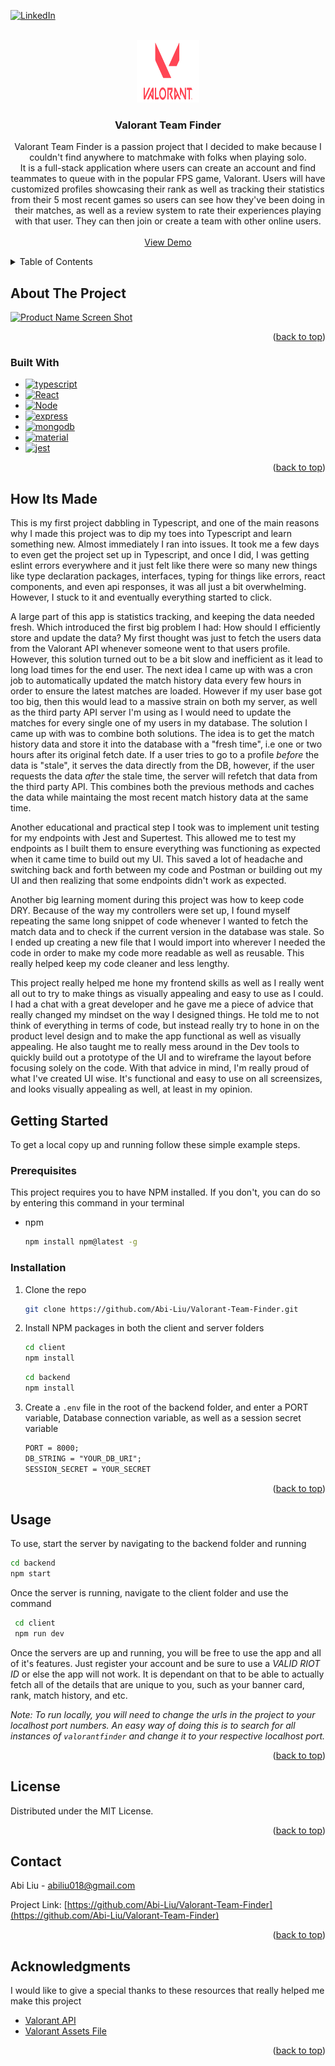 <!-- Improved compatibility of back to top link: See: https://github.com/othneildrew/Best-README-Template/pull/73 -->

<a name="readme-top"></a>

<!--
*** Thanks for checking out the Best-README-Template. If you have a suggestion
*** that would make this better, please fork the repo and create a pull request
*** or simply open an issue with the tag "enhancement".
*** Don't forget to give the project a star!
*** Thanks again! Now go create something AMAZING! :D
-->

<!-- PROJECT SHIELDS -->
<!--
*** I'm using markdown "reference style" links for readability.
*** Reference links are enclosed in brackets [ ] instead of parentheses ( ).
*** See the bottom of this document for the declaration of the reference variables
*** for contributors-url, forks-url, etc. This is an optional, concise syntax you may use.
*** https://www.markdownguide.org/basic-syntax/#reference-style-links
-->

[![LinkedIn][linkedin-shield]][linkedin-url]

<!-- PROJECT LOGO -->
<br />
<div align="center">
  <a href="https://github.com/Abi-Liu/Valorant-Team-Finder">
    <img src="client/src/assets/LogoIcon.svg" alt="Logo" width="100" height="100">
  </a>

<h3 align="center">Valorant Team Finder</h3>

  <p align="center">
    Valorant Team Finder is a passion project that I decided to make because I couldn't find anywhere to matchmake with folks when playing solo.
    <br />
    It is a full-stack application where users can create an account and find teammates to queue with in the popular FPS game, Valorant. Users will have customized profiles showcasing their rank as well as tracking their statistics from their 5 most recent games so        users can see how they've been doing in their matches, as well as a review system to rate their experiences playing with that user. They can then join or create a team with other online users.
    <br />
    <br />
    <a href="https://valorantfinder.netlify.app/">View Demo</a>
 
  </p>
</div>

<!-- TABLE OF CONTENTS -->
<details>
  <summary>Table of Contents</summary>
  <ol>
    <li>
      <a href="#about-the-project">About The Project</a>
      <ul>
        <li><a href="#built-with">Built With</a></li>
      </ul>
    </li>
    <li>
      <a href = "#how-its-made">How It's Made</a>
    </li>
    <li>
      <a href="#getting-started">Getting Started</a>
      <ul>
        <li><a href="#prerequisites">Prerequisites</a></li>
        <li><a href="#installation">Installation</a></li>
      </ul>
    </li>
    <li><a href="#usage">Usage</a></li>
    <li><a href="#license">License</a></li>
    <li><a href="#contact">Contact</a></li>
    <li><a href="#acknowledgments">Acknowledgments</a></li>
  </ol>
</details>

<!-- ABOUT THE PROJECT -->

## About The Project

[![Product Name Screen Shot][product-screenshot]](https://example.com)

<p align="right">(<a href="#readme-top">back to top</a>)</p>

### Built With

- [![typescript][typescript]][typescript-url]
- [![React][react.js]][react-url]
- [![Node][node.js]][node-url]
- [![express][express]][express-url]
- [![mongodb][mongodb]][mongodb-url]
- [![material][material]][material-url]
- [![jest][jest]][jest-url]

<p align="right">(<a href="#readme-top">back to top</a>)</p>

<!-- HOW ITS MADE -->

## How Its Made

This is my first project dabbling in Typescript, and one of the main reasons why I made this project was to dip my toes into Typescript and learn something new. Almost immediately I ran into issues. It took me a few days to even get the project set up in Typescript, and once I did, I was getting eslint errors everywhere and it just felt like there were so many new things like type declaration packages, interfaces, typing for things like errors, react components, and even api responses, it was all just a bit overwhelming. However, I stuck to it and eventually everything started to click.

A large part of this app is statistics tracking, and keeping the data needed fresh. Which introduced the first big problem I had: How should I efficiently store and update the data?
My first thought was just to fetch the users data from the Valorant API whenever someone went to that users profile. However, this solution turned out to be a bit slow and inefficient as it lead to long load times for the end user. The next idea I came up with was a cron job to automatically updated the match history data every few hours in order to ensure the latest matches are loaded. However if my user base got too big, then this would lead to a massive strain on both my server, as well as the third party API server I'm using as I would need to update the matches for every single one of my users in my database. The solution I came up with was to combine both solutions. The idea is to get the match history data and store it into the database with a "fresh time", i.e one or two hours after its original fetch date. If a user tries to go to a profile _before_ the data is "stale", it serves the data directly from the DB, however, if the user requests the data _after_ the stale time, the server will refetch that data from the third party API. This combines both the previous methods and caches the data while maintaing the most recent match history data at the same time.

Another educational and practical step I took was to implement unit testing for my endpoints with Jest and Supertest. This allowed me to test my endpoints as I built them to ensure everything was functioning as expected when it came time to build out my UI. This saved a lot of headache and switching back and forth between my code and Postman or building out my UI and then realizing that some endpoints didn't work as expected.

Another big learning moment during this project was how to keep code DRY. Because of the way my controllers were set up, I found myself repeating the same long snippet of code whenever I wanted to fetch the match data and to check if the current version in the database was stale. So I ended up creating a new file that I would import into wherever I needed the code in order to make my code more readable as well as reusable. This really helped keep my code cleaner and less lengthy.

This project really helped me hone my frontend skills as well as I really went all out to try to make things as visually appealing and easy to use as I could. I had a chat with a great developer and he gave me a piece of advice that really changed my mindset on the way I designed things. He told me to not think of everything in terms of code, but instead really try to hone in on the product level design and to make the app functional as well as visually appealing. He also taught me to really mess around in the Dev tools to quickly build out a prototype of the UI and to wireframe the layout before focusing solely on the code. With that advice in mind, I'm really proud of what I've created UI wise. It's functional and easy to use on all screensizes, and looks visually appealing as well, at least in my opinion.

<!-- GETTING STARTED -->

## Getting Started

To get a local copy up and running follow these simple example steps.

### Prerequisites

This project requires you to have NPM installed. If you don't, you can do so by entering this command in your terminal

- npm
  ```sh
  npm install npm@latest -g
  ```

### Installation

1. Clone the repo
   ```sh
   git clone https://github.com/Abi-Liu/Valorant-Team-Finder.git
   ```
2. Install NPM packages in both the client and server folders
   ```sh
   cd client
   npm install
   ```
   ```sh
   cd backend
   npm install
   ```
3. Create a `.env` file in the root of the backend folder, and enter a PORT variable, Database connection variable, as well as a session secret variable
   ```md
   PORT = 8000;
   DB_STRING = "YOUR_DB_URI";
   SESSION_SECRET = YOUR_SECRET
   ```

<p align="right">(<a href="#readme-top">back to top</a>)</p>

<!-- USAGE EXAMPLES -->

## Usage

To use, start the server by navigating to the backend folder and running

```sh
cd backend
npm start
```

Once the server is running, navigate to the client folder and use the command

```sh
 cd client
 npm run dev
```

Once the servers are up and running, you will be free to use the app and all of it's features. Just register your account and be sure to use a _VALID RIOT ID_ or else the app will not work. It is dependant on that to be able to actually fetch all of the details that are unique to you, such as your banner card, rank, match history, and etc.

_Note: To run locally, you will need to change the urls in the project to your localhost port numbers. An easy way of doing this is to search for all instances of `valorantfinder` and change it to your respective localhost port._

<p align="right">(<a href="#readme-top">back to top</a>)</p>

<!-- LICENSE -->

## License

Distributed under the MIT License.

<p align="right">(<a href="#readme-top">back to top</a>)</p>

<!-- CONTACT -->

## Contact

Abi Liu - abiliu018@gmail.com

Project Link: [https://github.com/Abi-Liu/Valorant-Team-Finder](https://github.com/Abi-Liu/Valorant-Team-Finder)

<p align="right">(<a href="#readme-top">back to top</a>)</p>

<!-- ACKNOWLEDGMENTS -->

## Acknowledgments

I would like to give a special thanks to these resources that really helped me make this project

- [Valorant API](https://github.com/Henrik-3/unofficial-valorant-api)
- [Valorant Assets File](<https://www.figma.com/file/yeusbXGVd3uaeZetmzFavP/VALORANT-Graphic-Assets-(Community)?type=design&node-id=106-124&mode=design&t=UCzXgjLqZPLs54rK-0>)

<p align="right">(<a href="#readme-top">back to top</a>)</p>

<!-- MARKDOWN LINKS & IMAGES -->
<!-- https://www.markdownguide.org/basic-syntax/#reference-style-links -->

[contributors-shield]: https://img.shields.io/github/contributors/Abi-Liu/Valorant-Team-Finder.svg?style=for-the-badge
[contributors-url]: https://github.com/Abi-Liu/Valorant-Team-Finder/graphs/contributors
[forks-shield]: https://img.shields.io/github/forks/Abi-Liu/Valorant-Team-Finder.svg?style=for-the-badge
[forks-url]: https://github.com/Abi-Liu/Valorant-Team-Finder/network/members
[stars-shield]: https://img.shields.io/github/stars/Abi-Liu/Valorant-Team-Finder.svg?style=for-the-badge
[stars-url]: https://github.com/Abi-Liu/Valorant-Team-Finder/stargazers
[issues-shield]: https://img.shields.io/github/issues/Abi-Liu/Valorant-Team-Finder.svg?style=for-the-badge
[issues-url]: https://github.com/Abi-Liu/Valorant-Team-Finder/issues
[license-shield]: https://img.shields.io/github/license/Abi-Liu/Valorant-Team-Finder.svg?style=for-the-badge
[license-url]: https://github.com/Abi-Liu/Valorant-Team-Finder/blob/master/LICENSE.txt
[linkedin-shield]: https://img.shields.io/badge/-LinkedIn-black.svg?style=for-the-badge&logo=linkedin&colorB=555
[linkedin-url]: https://linkedin.com/in/abiliu
[product-screenshot]: images/screenshot.png
[React.js]: https://img.shields.io/badge/React-20232A?style=for-the-badge&logo=react&logoColor=61DAFB
[React-url]: https://reactjs.org/
[node.js]: https://img.shields.io/badge/Node.js-43853D?style=for-the-badge&logo=node.js&logoColor=white
[node-url]: https://nodejs.org/en
[express]: https://img.shields.io/badge/Express.js-404D59?style=for-the-badge
[express-url]: https://expressjs.com/
[mongodb]: https://img.shields.io/badge/MongoDB-4EA94B?style=for-the-badge&logo=mongodb&logoColor=white
[mongodb-url]: https://www.mongodb.com/
[material]: https://img.shields.io/badge/Material--UI-0081CB?style=for-the-badge&logo=material-ui&logoColor=white
[material-url]: https://mui.com/
[typescript]: https://img.shields.io/badge/TypeScript-007ACC?style=for-the-badge&logo=typescript&logoColor=white
[typescript-url]: https://www.typescriptlang.org/
[jest]: https://img.shields.io/badge/Jest-323330?style=for-the-badge&logo=Jest&logoColor=white
[jest-url]: https://jestjs.io/
